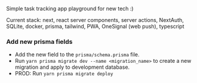 Simple task tracking app playground for new tech :)

Current stack: next, react server components, server actions, NextAuth, SQLite, docker, prisma, tailwind, PWA, OneSignal (web push), typescript


### Add new prisma fields

* Add the new field to the `prisma/schema.prisma` file.
* Run `yarn prisma migrate dev --name <migration_name>` to create a new migration and apply to development database.
* PROD: Run `yarn prisma migrate deploy`
